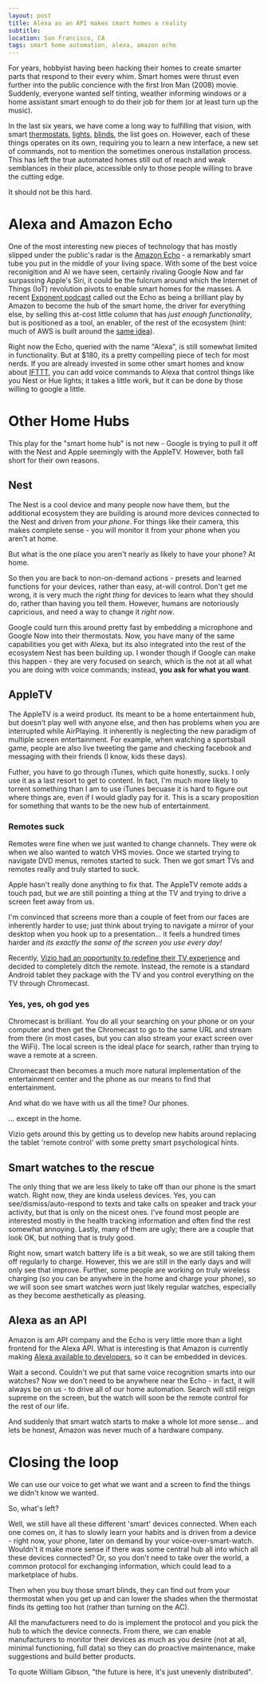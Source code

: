 ```yaml
---
layout: post
title: Alexa as an API makes smart homes a reality
subtitle: 
location: San Francisco, CA
tags: smart home automation, alexa, amazon echo
---
```


For years, hobbyist having been hacking their homes to create smarter parts that respond to their every whim. Smart homes were thrust even further into the public concience with the first Iron Man (2008) movie. Suddenly, everyone wanted self tinting, weather informing windows or a home assistant smart enough to do their job for them (or at least turn up the music).

In the last six years, we have come a long way to fulfilling that vision, with smart [thermostats], [lights], [blinds], the list goes on. However, each of these things operates on its own, requiring you to learn a new interface, a new set of commands, not to mention the sometimes onerous installation process. This has left the true automated homes still out of reach and weak semblances in their place, accessible only to those people willing to brave the cutting edge.

It should not be this hard.

# Alexa and Amazon Echo

One of the most interesting new pieces of technology that has mostly slipped under the public's radar is the [Amazon Echo] - a remarkably smart tube you put in the middle of your living space. With some of the best voice reconigition and AI we have seen, certainly rivaling Google Now and far surpassing Apple's Siri, it could be the fulcrum around which the Internet of Things (IoT) revolution pivots to enable smart homes for the masses. A recent [Exponent podcast] called out the Echo as being a brilliant play by Amazon to become the hub of the smart home, the driver for everything else, by selling this at-cost little column that has _just enough functionality_, but is positioned as a tool, an enabler, of the rest of the ecosystem (hint: much of AWS is built around the [same idea]).

Right now the Echo, queried with the name "Alexa", is still somewhat limited in functionality. But at $180, its a 
pretty compelling piece of tech for most nerds. If you are already invested in some other smart homes and know about [IFTTT], you can add voice commands to Alexa that control things like you Nest or Hue lights; it takes a little work, but it can be done by those willing to google a little.

# Other Home Hubs

This play for the "smart home hub" is not new - Google is trying to pull it off with the Nest and Apple seemingly with the AppleTV. However, both fall short for their own reasons.

## Nest

The Nest is a cool device and many people now have them, but the additional ecosystem they are building is around more devices connected to the Nest and driven from _your phone_. For things like their camera, this makes complete sense - you will monitor it from your phone when you aren't at home. 

But what is the one place you aren't nearly as likely to have your phone? At home.

So then you are back to non-on-demand actions - presets and learned functions for your devices, rather than easy, at-will control. Don't get me wrong, it is very much the _right thing_ for devices to learn what they should do, rather than having you tell them. However, humans are notoriously capricious, and need a way to change it _right now_.

Google could turn this around pretty fast by embedding a microphone and Google Now into their thermostats. Now, you have many of the same capabilities you get with Alexa, but its also integrated into the rest of the ecosystem Nest has been building up. I wonder though if Google can make this happen - they are very focused on search, which is the not at all what you are doing with voice commands; instead, **you ask for what you want**.

## AppleTV

The AppleTV is a weird product. Its meant to be a home entertainment hub, but doesn't play well with anyone else, and then has problems when you are interrupted while AirPlaying. It inherently is neglecting the new paradigm of multiple screen entertainment. For example, when watching a sportsball game, people are also live tweeting the game and checking facebook and messaging with their friends (I know, kids these days).

Futher, you have to go through iTunes, which quite honestly, sucks. I only use it as a last resort to get to content. In fact, I'm much more likely to torrent something than I am to use iTunes becuase it is hard to figure out where things are, even if I would gladly pay for it. This is a scary proposition for something that wants to be the new hub of entertainment. 

### Remotes suck

Remotes were fine when we just wanted to change channels. They were ok when we also wanted to watch VHS movies. Once we started trying to navigate DVD menus, remotes started to suck. Then we got smart TVs and remotes really and truly started to suck.

Apple hasn't really done anything to fix that. The AppleTV remote adds a touch pad, but we are still pointing a thing at the TV and trying to drive a screen feet away from us.

I'm convinced that screens more than a couple of feet from our faces are inherently harder to use; just think about trying to navigate a mirror of your desktop when you hook up to a presentation... it feels a hundred times harder and _its exactly the same of the screen you use every day!_

Recently, [Vizio had an opportunity to redefine their TV experience] and decided to completely ditch the remote. Instead, the remote is a standard Android tablet they package with the TV and you control everything on the TV through Chromecast.

### Yes, yes, oh god yes

Chromecast is brilliant. You do all your searching on your phone or on your computer and then get the Chromecast to go to the same URL and stream from there (in most cases, but you can also stream your exact screen over the WiFi). The local screen is the ideal place for search, rather than trying to wave a remote at a screen.

Chromecast then becomes a much more natural implementation of the entertainment center and the phone as our means to find that entertainment.

And what do we have with us all the time? Our phones.

... except in the home.

Vizio gets around this by getting us to develop new habits around replacing the tablet 'remote control' with some pretty smart psychological hints.

## Smart watches to the rescue

The only thing that we are less likely to take off than our phone is the smart watch. Right now, they are kinda useless devices. Yes, you can see/dismiss/auto-respond to texts and take calls on speaker and track your activity, but that is only on the nicest ones. I've found most people are interested mostly in the health tracking information and often find the rest somewhat annoying. Lastly, many of them are ugly; there are a couple that look OK, but nothing that is truly good.

Right now, smart watch battery life is a bit weak, so we are still taking them off regularly to charge. However, this we are still in the early days and will only see that improve. Further, some people are working on truly wireless charging (so you can be anywhere in the home and charge your phone), so we will soon see smart watches worn just likely regular watches, especially as they become aesthetically as pleasing.

## Alexa as an API

Amazon is am API company and the Echo is very little more than a light frontend for the Alexa API. What is interesting is that Amazon is currently making [Alexa available to developers], so it can be embedded in devices. 

Wait a second. Couldn't we put that same voice recognition smarts into our watches? Now we don't need to be anywhere near the Echo - in fact, it will always be on us - to drive all of our home automation. Search will still reign supreme on the screen, but the watch will soon be the remote control for the rest of our life.

And suddenly that smart watch starts to make a whole lot more sense... and lets be honest, Amazon was never much of a hardware company.

# Closing the loop

We can use our voice to get what we want and a screen to find the things we didn't know we wanted. 

So, what's left?

Well, we still have all these different 'smart' devices connected. When each one comes on, it has to slowly learn your habits and is driven from a device - right now, your phone, later on demand by your voice-over-smart-watch. Wouldn't it make more sense if there was some central hub all into which all these devices connected? Or, so you don't need to take over the world, a common protocol for exchanging information, which could lead to a marketplace of hubs.

Then when you buy those smart blinds, they can find out from your thermostat when you get up and can lower the shades when the thermostat finds its getting too hot (rather than turning on the AC).

All the manufacturers need to do is implement the protocol and you pick the hub to which the device connects. From there, we can enable manufacturers to monitor their devices as much as you desire (not at all, minimal functioning, full data) so they can do proactive maintenance, make suggestions and build better products.

To quote William Gibson, "the future is here, it's just unevenly distributed".

[thermostats]: http://www.nest.com
[lights]: http://www2.meethue.com/ 
[blinds]: http://www.mysmartblinds.com/
[Amazon Echo]: http://www.amazon.com/echo
[Exponent podcast]: http://exponent.fm/episode-070-is-that-an-echo/
[same idea]: http://www.allthingsdistributed.com/2016/03/10-lessons-from-10-years-of-aws.html
[IFTTT]: https://ifttt.com/
[Vizio had an opportunity to redefine their TV experience]: http://www.theverge.com/2016/3/22/11279954/vizio-smart-tv-google-cast-tablet-remote-smartcast-app-feature
[Alexa available to developers]: https://developer.amazon.com/public/solutions/alexa/alexa-voice-service

